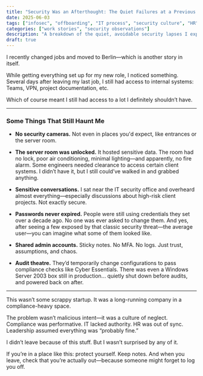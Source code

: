 ```yaml
---
title: "Security Was an Afterthought: The Quiet Failures at a Previous Job"
date: 2025-06-03
tags: ["infosec", "offboarding", "IT process", "security culture", "HR", "exit process"]
categories: ["work stories", "security observations"]
description: "A breakdown of the quiet, avoidable security lapses I experienced while working at (and leaving) a previous company."
draft: true
---
```


I recently changed jobs and moved to Berlin—which is another story in itself.

While getting everything set up for my new role, I noticed something. Several days after leaving my last job, I still had access to internal systems: Teams, VPN, project documentation, etc.

Which of course meant I still had access to a lot I definitely shouldn’t have.

---

### Some Things That Still Haunt Me

- **No security cameras.** Not even in places you'd expect, like entrances or the server room.

- **The server room was unlocked.** It hosted sensitive data. The room had no lock, poor air conditioning, minimal lighting—and apparently, no fire alarm. Some engineers needed clearance to access certain client systems. I didn’t have it, but I still could’ve walked in and grabbed anything.

- **Sensitive conversations.** I sat near the IT security office and overheard almost everything—especially discussions about high-risk client projects. Not exactly secure.

- **Passwords never expired.** People were still using credentials they set over a decade ago. No one was ever asked to change them. And yes, after seeing a few exposed by that classic security threat—the average user—you can imagine what some of them looked like.

- **Shared admin accounts.** Sticky notes. No MFA. No logs. Just trust, assumptions, and chaos.

- **Audit theatre.** They’d temporarily change configurations to pass compliance checks like Cyber Essentials. There was even a Windows Server 2003 box still in production... quietly shut down before audits, and powered back on after.

---

This wasn’t some scrappy startup. It was a long-running company in a compliance-heavy space.

The problem wasn’t malicious intent—it was a culture of neglect. Compliance was performative. IT lacked authority. HR was out of sync. Leadership assumed everything was “probably fine.”

I didn’t leave because of this stuff. But I wasn’t surprised by any of it.

If you’re in a place like this: protect yourself. Keep notes. And when you leave, check that you’re actually out—because someone might forget to log you off.
